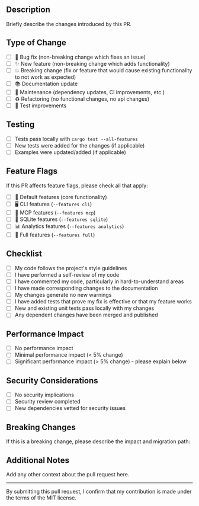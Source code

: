 ## Description

Briefly describe the changes introduced by this PR.

## Type of Change

- [ ] 🐛 Bug fix (non-breaking change which fixes an issue)
- [ ] ✨ New feature (non-breaking change which adds functionality)
- [ ] 💥 Breaking change (fix or feature that would cause existing functionality to not work as expected)
- [ ] 📚 Documentation update
- [ ] 🔧 Maintenance (dependency updates, CI improvements, etc.)
- [ ] ♻️ Refactoring (no functional changes, no api changes)
- [ ] 🧪 Test improvements

## Testing

- [ ] Tests pass locally with `cargo test --all-features`
- [ ] New tests were added for the changes (if applicable)
- [ ] Examples were updated/added (if applicable)

## Feature Flags

If this PR affects feature flags, please check all that apply:

- [ ] 🔧 Default features (core functionality)
- [ ] 🖥️ CLI features (`--features cli`)
- [ ] 🔌 MCP features (`--features mcp`)
- [ ] 💾 SQLite features (`--features sqlite`)
- [ ] 📊 Analytics features (`--features analytics`)
- [ ] 🎯 Full features (`--features full`)

## Checklist

- [ ] My code follows the project's style guidelines
- [ ] I have performed a self-review of my code
- [ ] I have commented my code, particularly in hard-to-understand areas
- [ ] I have made corresponding changes to the documentation
- [ ] My changes generate no new warnings
- [ ] I have added tests that prove my fix is effective or that my feature works
- [ ] New and existing unit tests pass locally with my changes
- [ ] Any dependent changes have been merged and published

## Performance Impact

- [ ] No performance impact
- [ ] Minimal performance impact (< 5% change)
- [ ] Significant performance impact (> 5% change) - please explain below

## Security Considerations

- [ ] No security implications
- [ ] Security review completed
- [ ] New dependencies vetted for security issues

## Breaking Changes

If this is a breaking change, please describe the impact and migration path:

## Additional Notes

Add any other context about the pull request here.

---

By submitting this pull request, I confirm that my contribution is made under the terms of the MIT license.
